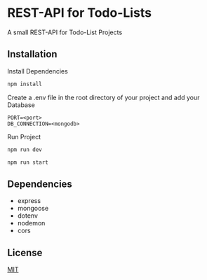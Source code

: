 # REST-API for Todo-Lists

A small REST-API for Todo-List Projects

## Installation


Install Dependencies
```bash
npm install
```

Create a .env file in the root directory of your project and add your Database
```
PORT=<port>
DB_CONNECTION=<mongodb>
```

Run Project
```bash
npm run dev
```

```bash
npm run start
```

## Dependencies

* express
* mongoose
* dotenv
* nodemon
* cors

## License
[MIT](https://choosealicense.com/licenses/mit/)
